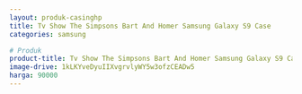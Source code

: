 ```yaml
---
layout: produk-casinghp
title: Tv Show The Simpsons Bart And Homer Samsung Galaxy S9 Case
categories: samsung

# Produk
product-title: Tv Show The Simpsons Bart And Homer Samsung Galaxy S9 Case
image-drive: 1kLKYveDyuIIXvgrvlyWY5w3ofzCEADw5
harga: 90000
---
```

